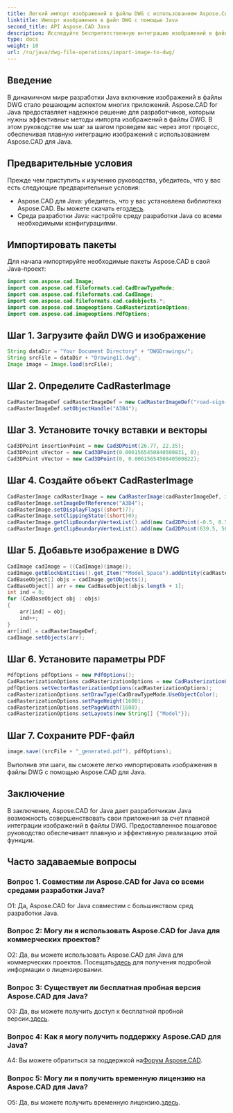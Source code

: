 ```yaml
---
title: Легкий импорт изображений в файлы DWG с использованием Aspose.CAD Java
linktitle: Импорт изображения в файл DWG с помощью Java
second_title: API Aspose.CAD Java
description: Исследуйте беспрепятственную интеграцию изображений в файлы DWG с помощью Aspose.CAD для Java. Следуйте нашему пошаговому руководству для эффективной разработки.
type: docs
weight: 10
url: /ru/java/dwg-file-operations/import-image-to-dwg/
---
```

## Введение

В динамичном мире разработки Java включение изображений в файлы DWG стало решающим аспектом многих приложений. Aspose.CAD for Java предоставляет надежное решение для разработчиков, которым нужны эффективные методы импорта изображений в файлы DWG. В этом руководстве мы шаг за шагом проведем вас через этот процесс, обеспечивая плавную интеграцию изображений с использованием Aspose.CAD для Java.

## Предварительные условия

Прежде чем приступить к изучению руководства, убедитесь, что у вас есть следующие предварительные условия:
- Aspose.CAD для Java: убедитесь, что у вас установлена библиотека Aspose.CAD. Вы можете скачать его[здесь](https://releases.aspose.com/cad/java/).
- Среда разработки Java: настройте среду разработки Java со всеми необходимыми конфигурациями.

## Импортировать пакеты

Для начала импортируйте необходимые пакеты Aspose.CAD в свой Java-проект:

```java
import com.aspose.cad.Image;
import com.aspose.cad.fileformats.cad.CadDrawTypeMode;
import com.aspose.cad.fileformats.cad.CadImage;
import com.aspose.cad.fileformats.cad.cadobjects.*;
import com.aspose.cad.imageoptions.CadRasterizationOptions;
import com.aspose.cad.imageoptions.PdfOptions;
```

## Шаг 1. Загрузите файл DWG и изображение

```java
String dataDir = "Your Document Directory" + "DWGDrawings/";
String srcFile = dataDir + "Drawing11.dwg";
Image image = Image.load(srcFile);
```

## Шаг 2. Определите CadRasterImage

```java
CadRasterImageDef cadRasterImageDef = new CadRasterImageDef("road-sign-custom.png", 640, 562);
cadRasterImageDef.setObjectHandle("A3B4");
```

## Шаг 3. Установите точку вставки и векторы

```java
Cad3DPoint insertionPoint = new Cad3DPoint(26.77, 22.35);
Cad3DPoint uVector = new Cad3DPoint(0.0061565450840500831, 0);
Cad3DPoint vVector = new Cad3DPoint(0, 0.0061565450840500822);
```

## Шаг 4. Создайте объект CadRasterImage

```java
CadRasterImage cadRasterImage = new CadRasterImage(cadRasterImageDef, insertionPoint, uVector, vVector);
cadRasterImage.setImageDefReference("A3B4");
cadRasterImage.setDisplayFlags((short)7);
cadRasterImage.setClippingState((short)0);
cadRasterImage.getClipBoundaryVertexList().add(new Cad2DPoint(-0.5, 0.5));
cadRasterImage.getClipBoundaryVertexList().add(new Cad2DPoint(639.5, 561.5));
```

## Шаг 5. Добавьте изображение в DWG

```java
CadImage cadImage = ((CadImage)(image));
cadImage.getBlockEntities().get_Item("*Model_Space").addEntity(cadRasterImage);
CadBaseObject[] objs = cadImage.getObjects();
CadBaseObject[] arr = new CadBaseObject[objs.length + 1];
int ind = 0;
for (CadBaseObject obj : objs)
{
    arr[ind] = obj;
    ind++;
}
arr[ind] = cadRasterImageDef;
cadImage.setObjects(arr);
```

## Шаг 6. Установите параметры PDF

```java
PdfOptions pdfOptions = new PdfOptions();
CadRasterizationOptions cadRasterizationOptions = new CadRasterizationOptions();
pdfOptions.setVectorRasterizationOptions(cadRasterizationOptions);
cadRasterizationOptions.setDrawType(CadDrawTypeMode.UseObjectColor);
cadRasterizationOptions.setPageHeight(1600);
cadRasterizationOptions.setPageWidth(1600);
cadRasterizationOptions.setLayouts(new String[] {"Model"});
```

## Шаг 7. Сохраните PDF-файл

```java
image.save((srcFile + "_generated.pdf"), pdfOptions);
```

Выполнив эти шаги, вы сможете легко импортировать изображения в файлы DWG с помощью Aspose.CAD для Java.

## Заключение

В заключение, Aspose.CAD for Java дает разработчикам Java возможность совершенствовать свои приложения за счет плавной интеграции изображений в файлы DWG. Предоставленное пошаговое руководство обеспечивает плавную и эффективную реализацию этой функции.

## Часто задаваемые вопросы

### Вопрос 1. Совместим ли Aspose.CAD for Java со всеми средами разработки Java?

О1: Да, Aspose.CAD for Java совместим с большинством сред разработки Java.

### Вопрос 2: Могу ли я использовать Aspose.CAD for Java для коммерческих проектов?

 О2: Да, вы можете использовать Aspose.CAD для Java для коммерческих проектов. Посещать[здесь](https://purchase.aspose.com/buy) для получения подробной информации о лицензировании.

### Вопрос 3: Существует ли бесплатная пробная версия Aspose.CAD для Java?

 О3: Да, вы можете получить доступ к бесплатной пробной версии.[здесь](https://releases.aspose.com/).

### Вопрос 4: Как я могу получить поддержку Aspose.CAD для Java?

 A4: Вы можете обратиться за поддержкой на[Форум Aspose.CAD](https://forum.aspose.com/c/cad/19).

### Вопрос 5: Могу ли я получить временную лицензию на Aspose.CAD для Java?

 О5: Да, вы можете получить временную лицензию.[здесь](https://purchase.aspose.com/temporary-license/).